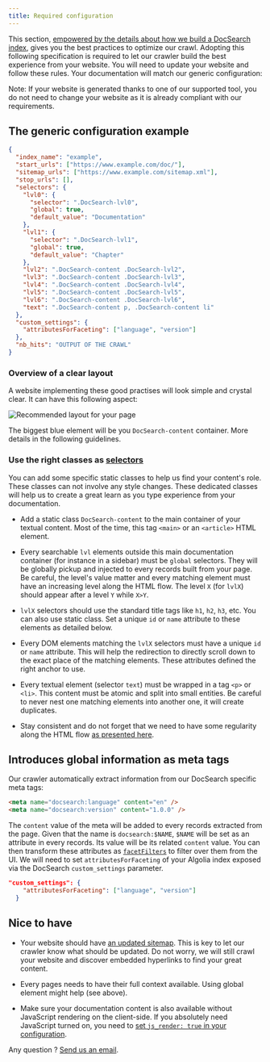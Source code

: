 ```yaml
---
title: Required configuration
---
```


This section, [empowered by the details about how we build a DocSearch
index][1], gives you the best practices to optimize our crawl. Adopting this
following specification is required to let our crawler build the best experience
from your website. You will need to update your website and follow these rules.
Your documentation will match our generic configuration:

Note: If your website is generated thanks to one of our supported tool, you do
not need to change your website as it is already compliant with our
requirements.

## The generic configuration example

```json
{
  "index_name": "example",
  "start_urls": ["https://www.example.com/doc/"],
  "sitemap_urls": ["https://www.example.com/sitemap.xml"],
  "stop_urls": [],
  "selectors": {
    "lvl0": {
      "selector": ".DocSearch-lvl0",
      "global": true,
      "default_value": "Documentation"
    },
    "lvl1": {
      "selector": ".DocSearch-lvl1",
      "global": true,
      "default_value": "Chapter"
    },
    "lvl2": ".DocSearch-content .DocSearch-lvl2",
    "lvl3": ".DocSearch-content .DocSearch-lvl3",
    "lvl4": ".DocSearch-content .DocSearch-lvl4",
    "lvl5": ".DocSearch-content .DocSearch-lvl5",
    "lvl6": ".DocSearch-content .DocSearch-lvl6",
    "text": ".DocSearch-content p, .DocSearch-content li"
  },
  "custom_settings": {
    "attributesForFaceting": ["language", "version"]
  },
  "nb_hits": "OUTPUT OF THE CRAWL"
}
```

### Overview of a clear layout

A website implementing these good practises will look simple and crystal clear.
It can have this following aspect:

<img src="https://docsearch.algolia.com/img/assets/recommended-layout.png" alt="Recommended layout for your page"/>

The biggest blue element will be you `DocSearch-content` container. More details
in the following guidelines.

### Use the right classes as [selectors][2]

You can add some specific static classes to help us find your content's role.
These classes can not involve any style changes. These dedicated classes will
help us to create a great learn as you type experience from your documentation.

- Add a static class `DocSearch-content` to the main container of your textual
  content. Most of the time, this tag `<main>` or an `<article>` HTML element.

- Every searchable `lvl` elements outside this main documentation container (for
  instance in a sidebar) must be `global` selectors. They will be globally
  pickup and injected to every records built from your page. Be careful, the
  level's value matter and every matching element must have an increasing level
  along the HTML flow. The level `X` (for `lvlX`) should appear after a level
  `Y` while `X>Y`.

- `lvlX` selectors should use the standard title tags like `h1`, `h2`, `h3`,
  etc. You can also use static class. Set a unique `id` or `name` attribute to
  these elements as detailed below.

- Every DOM elements matching the `lvlX` selectors must have a unique `id` or
  `name` attribute. This will help the redirection to directly scroll down to
  the exact place of the matching elements. These attributes defined the right
  anchor to use.

- Every textual element (selector `text`) must be wrapped in a tag `<p>` or
  `<li>`. This content must be atomic and split into small entities. Be careful
  to never nest one matching elements into another one, it will create
  duplicates.

- Stay consistent and do not forget that we need to have some regularity along
  the HTML flow [as presented here][1].

## Introduces global information as meta tags

Our crawler automatically extract information from our DocSearch specific meta
tags:

```html
<meta name="docsearch:language" content="en" />
<meta name="docsearch:version" content="1.0.0" />
```

The `content` value of the meta will be added to every records extracted from
the page. Given that the name is `docsearch:$NAME`, `$NAME` will be set as an
attribute in every records. Its value will be its related `content` value. You
can then transform these attributes as [`facetFilters`][3] to filter over them
from the UI. We will need to set `attributesForFaceting` of your Algolia index
exposed via the DocSearch `custom_settings` parameter.

```json
"custom_settings": {
    "attributesForFaceting": ["language", "version"]
  }
```

## Nice to have

- Your website should have [an updated sitemap][4]. This is key to let our
  crawler know what should be updated. Do not worry, we will still crawl your
  website and discover embedded hyperlinks to find your great content.

- Every pages needs to have their full context available. Using global element
  might help (see above).

- Make sure your documentation content is also available without JavaScript
  rendering on the client-side. If you absolutely need JavaScript turned on, you
  need to [set `js_render: true` in your configuration][5].

Any question ? [Send us an email][6].

[1]: how-do-we-build-an-index
[2]: config-file.md
[3]: https://www.algolia.com/doc/guides/searching/filtering/#facet-filters
[4]: https://www.sitemaps.org/
[5]: config-file.md
[6]: mailto:DocSearch@algolia.com
